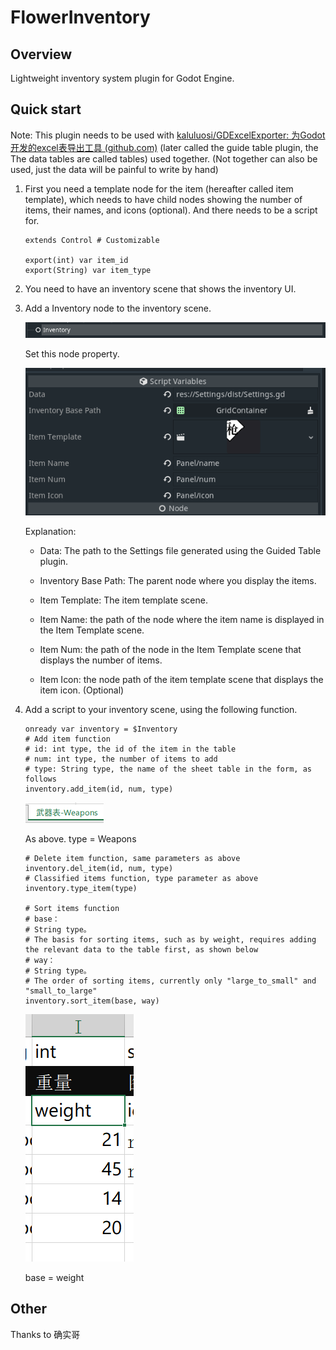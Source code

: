 # FlowerInventory

## Overview

Lightweight inventory system plugin for Godot Engine.

## Quick start

Note: This plugin needs to be used with [kaluluosi/GDExcelExporter: 为Godot开发的excel表导出工具 (github.com)](https://github.com/kaluluosi/GDExcelExporter#readme) (later called the guide table plugin, the The data tables are called tables) used together. (Not together can also be used, just the data will be painful to write by hand)

1. First you need a template node for the item (hereafter called item template), which needs to have child nodes showing the number of items, their names, and icons (optional). And there needs to be a script for.
   
   ```gdscript
   extends Control # Customizable
   
   export(int) var item_id
   export(String) var item_type
   ```

2. You need to have an inventory scene that shows the inventory UI.

3. Add a Inventory node to the inventory scene.
   
   ![](img/CLo8L.png)
   
   Set this node property.
   
   ![](img/CLsGp.png)
   
   Explanation:
   
   - Data: The path to the Settings file generated using the Guided Table plugin.
   
   - Inventory Base Path: The parent node where you display the items.
   
   - Item Template: The item template scene.
   
   - Item Name: the path of the node where the item name is displayed in the Item Template scene.
   
   - Item Num: the path of the node in the Item Template scene that displays the number of items.
   
   - Item Icon: the node path of the item template scene that displays the item icon. (Optional)

4. Add a script to your inventory scene, using the following function.
   
   ```gdscript
   onready var inventory = $Inventory
   # Add item function
   # id: int type, the id of the item in the table
   # num: int type, the number of items to add
   # type: String type, the name of the sheet table in the form, as follows
   inventory.add_item(id, num, type)
   ```
   
   ![](img/CLSyk.png)
   
   As above. type = Weapons
   
   ```gdscript
   # Delete item function, same parameters as above
   inventory.del_item(id, num, type)
   # Classified items function, type parameter as above
   inventory.type_item(type)
   
   # Sort items function
   # base：
   # String type。
   # The basis for sorting items, such as by weight, requires adding the relevant data to the table first, as shown below
   # way：
   # String type。
   # The order of sorting items, currently only "large_to_small" and "small_to_large"
   inventory.sort_item(base, way)
   ```
   
   ![](img/CLvqU.png)
   
   base = weight

## Other

Thanks to 确实哥

